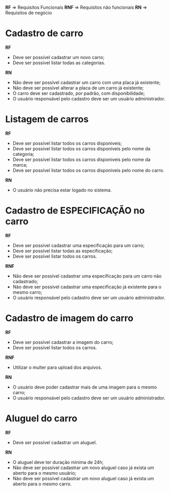 **RF** => Requisitos Funcionais
**RNF** => Requisitos não funcionais
**RN** => Requisitos de negócio

# Cadastro de carro

**RF**

- Deve ser possível cadastrar um novo carro;
- Deve ser possível listar todas as categorias.

**RN**

- Não deve ser possível cadastrar um carro com uma placa já existente;
- Não deve ser possível alterar a placa de um carro já existente;
- O carro deve ser cadastrado, por padrão, com disponibilidade;
- O usuário responsável pelo cadastro deve ser um usuário administrador.

# Listagem de carros

**RF**

- Deve ser possível listar todos os carros disponíveis;
- Deve ser possível listar todos os carros disponíveis pelo nome da categoria;
- Deve ser possível listar todos os carros disponíveis pelo nome da marca;
- Deve ser possível listar todos os carros disponíveis pelo nome do carro.

**RN**

- O usuário não precisa estar logado no sistema.

# Cadastro de ESPECIFICAÇÃO no carro

**RF**

- Deve ser possível cadastrar uma especificação para um carro;
- Deve ser possível listar todas as especificação;
- Deve ser possível listar todos os carros.

**RNF**

- Não deve ser possível cadastrar uma especificação para um carro não cadastrado;
- Não deve ser possível cadastrar uma especificação já existente para o mesmo carro;
- O usuário responsável pelo cadastro deve ser um usuário administrador.

# Cadastro de imagem do carro

**RF**

- Deve ser possível cadastrar a imagem do carro;
- Deve ser possível listar todos os carros.

**RNF**

- Utilizar o multer para upload dos arquivos.

**RN**

- O usuário deve poder cadastrar mais de uma imagem para o mesmo carro;
- O usuário responsável pelo cadastro deve ser um usuário administrador.

# Aluguel do carro

**RF**

- Deve ser possível cadastrar um aluguel.

**RN**

- O aluguel deve ter duração mínima de 24h;
- Não deve ser possível cadastrar um novo aluguel caso já exista um aberto para o mesmo usuário;
- Não deve ser possível cadastrar um novo aluguel caso já exista um aberto para o mesmo carro.
